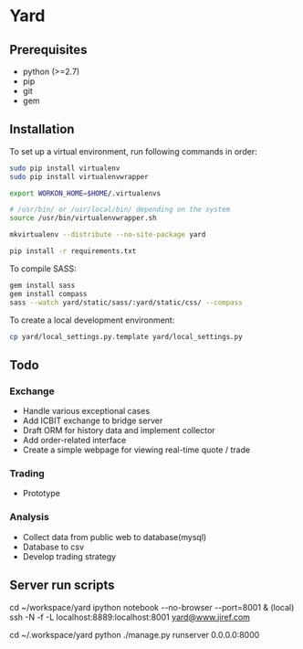 # Yard

## Prerequisites

- python (>=2.7)
- pip
- git
- gem


## Installation

To set up a virtual environment, run following commands in order:

```bash
sudo pip install virtualenv
sudo pip install virtualenvwrapper

export WORKON_HOME=$HOME/.virtualenvs

# /usr/bin/ or /usr/local/bin/ depending on the system
source /usr/bin/virtualenvwrapper.sh

mkvirtualenv --distribute --no-site-package yard

pip install -r requirements.txt
```


To compile SASS:

```bash
gem install sass
gem install compass
sass --watch yard/static/sass/:yard/static/css/ --compass
```


To create a local development environment:

```bash
cp yard/local_settings.py.template yard/local_settings.py
```

## Todo

### Exchange

- Handle various exceptional cases
- Add ICBIT exchange to bridge server
- Draft ORM for history data and implement collector
- Add order-related interface
- Create a simple webpage for viewing real-time quote / trade

### Trading
- Prototype


### Analysis
- Collect data from public web to database(mysql)
- Database to csv
- Develop trading strategy


## Server run scripts
cd ~/workspace/yard
ipython notebook --no-browser --port=8001 &
(local) ssh -N -f -L localhost:8889:localhost:8001 yard@www.jiref.com

cd ~/.workspace/yard
python ./manage.py runserver 0.0.0.0:8000
